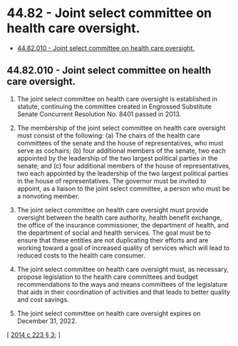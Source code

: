 # 44.82 - Joint select committee on health care oversight.
* [44.82.010 - Joint select committee on health care oversight.](#4482010---joint-select-committee-on-health-care-oversight)
## 44.82.010 - Joint select committee on health care oversight.
1. The joint select committee on health care oversight is established in statute, continuing the committee created in Engrossed Substitute Senate Concurrent Resolution No. 8401 passed in 2013.

2. The membership of the joint select committee on health care oversight must consist of the following: (a) The chairs of the health care committees of the senate and the house of representatives, who must serve as cochairs; (b) four additional members of the senate, two each appointed by the leadership of the two largest political parties in the senate; and (c) four additional members of the house of representatives, two each appointed by the leadership of the two largest political parties in the house of representatives. The governor must be invited to appoint, as a liaison to the joint select committee, a person who must be a nonvoting member.

3. The joint select committee on health care oversight must provide oversight between the health care authority, health benefit exchange, the office of the insurance commissioner, the department of health, and the department of social and health services. The goal must be to ensure that these entities are not duplicating their efforts and are working toward a goal of increased quality of services which will lead to reduced costs to the health care consumer.

4. The joint select committee on health care oversight must, as necessary, propose legislation to the health care committees and budget recommendations to the ways and means committees of the legislature that aids in their coordination of activities and that leads to better quality and cost savings.

5. The joint select committee on health care oversight expires on December 31, 2022.

\[ [2014 c 223 § 3](https://lawfilesext.leg.wa.gov/biennium/2013-14/Pdf/Bills/Session%20Laws/House/2572-S2.SL.pdf?cite=2014%20c%20223%20§%203); \]


